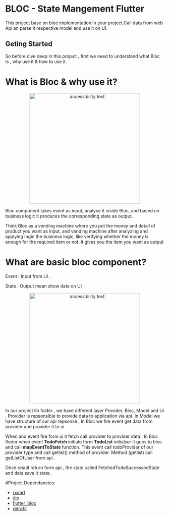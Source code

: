 # BLOC - State Mangement Flutter

This project base on bloc implementation in your project.Call data from web Api an parse it respective model and use it on UI.

## Geting Started

So before dive deep in this project , first we need to understand what Bloc is , why use it & how to use it.

# What is Bloc & why use it?

<p align="center"><img src="https://miro.medium.com/max/1400/1*Xr9UgtHrll2ZX9sY87iwGw.png" width="350" alt="accessibility text"></p>

Bloc component takes event as input, analyse it inside Bloc, and based on business logic it produces the corresponding state as output.

Think Bloc as a vending machine where you put the money and detail of product you want as input, and vending machine after analyzing and applying logic the business logic, like verifying whether the money is enough for the required item or not, it gives you the item you want as output

# What are basic bloc component?

   Event : Input from UI .

   State : Output mean  show data on UI
  
<p align="center"><img src="https://miro.medium.com/max/1146/1*3dTdRj_EQK5OM3gUs80Q5g.png" width="350" alt="accessibility text"></p>
 

In our project lib folder , we have different layer Provider, Bloc, Model and Ui . Provider is repsonsible to provide data to application via api.
In Model we have structure of our api repsonse , In Bloc we fire event get data from provider and provider it to ui.

When and event fire form ui it fetch call provider to provider data . In Bloc floder when event <b> TodoFetch </b> initiate form <b>TodoList</b> initialser it goes to bloc and call <b> mapEventToState </b> function. This event call </b>todoProvider</b> of our provider type and call getlist() method of provider. Method (getlist) call getListOfUser from api .


Once result return form api , the state called FetchedTodoSuccessedState and data save it state.


#Project Dependancies:
   
   - [rxdart](https://pub.dev/packages/rxdart)
   - [dio](https://pub.dev/packages/dio)
   - [flutter_bloc](https://pub.dev/packages/flutter_bloc)
   - [retrofit](https://pub.dev/packages/retrofit)


